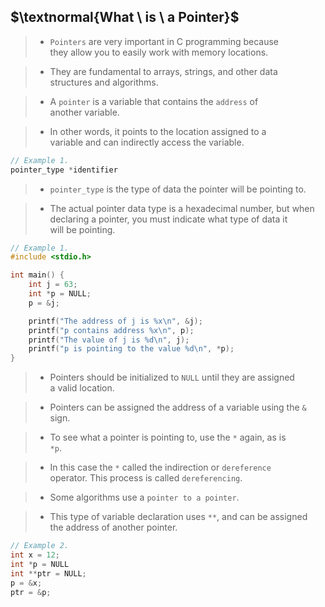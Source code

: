 ## $\textnormal{What \ is \ a Pointer}$

> - `Pointers` are very important in C programming because <br />
    they allow you to easily work with memory locations.

> - They are fundamental to arrays, strings, and other data <br />
    structures and algorithms.

> - A `pointer` is a variable that contains the `address` of <br />
    another variable.

> - In other words, it points to the location assigned to a <br />
    variable and can indirectly access the variable.

```c
// Example 1.
pointer_type *identifier
```

> - `pointer_type` is the type of data the pointer will be pointing to.

> - The actual pointer data type is a hexadecimal number, but when <br />
    declaring a pointer, you must indicate what type of data it <br />
    will be pointing.

```c
// Example 1.
#include <stdio.h>

int main() {
    int j = 63;
    int *p = NULL;
    p = &j;

    printf("The address of j is %x\n", &j);
    printf("p contains address %x\n", p);
    printf("The value of j is %d\n", j);
    printf("p is pointing to the value %d\n", *p);
}
```

> - Pointers should be initialized to `NULL` until they are assigned <br />
    a valid location.

> - Pointers can be assigned the address of a variable using the `&`
    sign.

> - To see what a pointer is pointing to, use the `*` again, as is <br />
    `*p`.

> - In this case the `*` called the indirection or `dereference` <br />
    operator. This process is called `dereferencing`.

> - Some algorithms use a `pointer to a pointer`.

> - This type of variable declaration uses `**`, and can be assigned <br />
    the address of another pointer.

```c
// Example 2.
int x = 12;
int *p = NULL
int **ptr = NULL;
p = &x;
ptr = &p;
```
